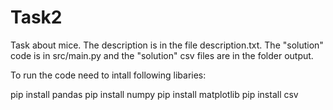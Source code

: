 # Task2
 Task about mice. The description is in the file description.txt.
 The "solution" code is in src/main.py and the "solution" csv files are in the folder output.

To run the code need to intall following libaries:

pip install pandas
pip install numpy
pip install matplotlib
pip install csv

